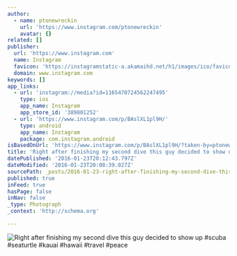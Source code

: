 ```yaml
---
author:
  - name: ptonewreckin
    url: 'https://www.instagram.com/ptonewreckin'
    avatar: {}
related: []
publisher:
  url: 'https://www.instagram.com'
  name: Instagram
  favicon: 'https://instagramstatic-a.akamaihd.net/h1/images/ico/favicon.ico/7cdab0872b15.ico'
  domain: www.instagram.com
keywords: []
app_links:
  - url: 'instagram://media?id=1165470724562247495'
    type: ios
    app_name: Instagram
    app_store_id: '389801252'
  - url: 'https://www.instagram.com/p/BAslXL1pl9H/'
    type: android
    app_name: Instagram
    package: com.instagram.android
isBasedOnUrl: 'https://www.instagram.com/p/BAslXL1pl9H/?taken-by=ptonewreckin'
title: 'Right after finishing my second dive this guy decided to show up #scuba #seaturtle #kauai #hawaii #travel #peace'
datePublished: '2016-01-23T20:12:43.797Z'
dateModified: '2016-01-23T20:08:39.027Z'
sourcePath: _posts/2016-01-23-right-after-finishing-my-second-dive-this-guy-decided-to-sho.md
published: true
inFeed: true
hasPage: false
inNav: false
_type: Photograph
_context: 'http://schema.org'

---
```

![Right after finishing my second dive this guy decided to show up &num;scuba &num;seaturtle &num;kauai &num;hawaii &num;travel &num;peace](https://scontent.cdninstagram.com/hphotos-xta1/t51.2885-15/s640x640/sh0.08/e35/12519207_1673884762887927_1066960181_n.jpg)